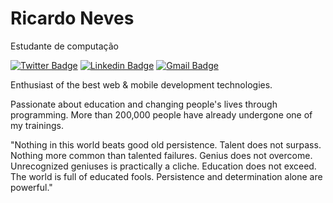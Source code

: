 # Ricardo Neves

Estudante de computação

[![Twitter Badge](https://img.shields.io/badge/-@ricardo-6633cc?style=flat-square&labelColor=6633cc&logo=twitter&logoColor=white&link=https://twitter.com/ricardo80985948)](https://twitter.com/ricardo80985948) 
[![Linkedin Badge](https://img.shields.io/badge/-Ricardo%20Neves-6633cc?style=flat-square&logo=Linkedin&logoColor=white&link=https://www.linkedin.com/in/ricardo-ferreira-0282731b8/)](https://www.linkedin.com/in/ricardo-ferreira-0282731b8/) 
[![Gmail Badge](https://img.shields.io/badge/-ricardo.prof.dev@gmail.com-6633cc?style=flat-square&logo=Gmail&logoColor=white&link=mailto:ricardo.prof.dev@gmail.com)](mailto:ricardo.prof.dev@gmail.com)

Enthusiast of the best web & mobile development technologies.

Passionate about education and changing people's lives through programming. More than 200,000 people have already undergone one of my trainings.

"Nothing in this world beats good old persistence. Talent does not surpass. Nothing more common than talented failures. Genius does not overcome. Unrecognized geniuses is practically a cliche. Education does not exceed. The world is full of educated fools. Persistence and determination alone are powerful."
